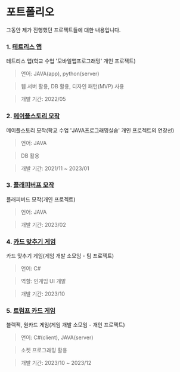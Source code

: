 # 포트폴리오
그동안 제가 진행했던 프로젝트들에 대한 내용입니다.

### 1. [테트리스 앱](https://github.com/slllldka/Tetris_App)
테트리스 앱(학교 수업 '모바일앱프로그래밍' 개인 프로젝트)<br>

>언어: JAVA(app), python(server)<br>

>웹 서버 활용, DB 활용, 디자인 패턴(MVP) 사용<br>

>개발 기간: 2022/05

### 2. [메이플스토리 모작](https://github.com/slllldka/MyGame)
메이플스토리 모작(학교 수업 'JAVA프로그래밍실습' 개인 프로젝트의 연장선)<br>

>언어: JAVA<br>

>DB 활용<br>

>개발 기간: 2021/11 ~ 2023/01

### 3. [플래피버프 모작](https://github.com/slllldka/FlappyBird)
플래피버드 모작(개인 프로젝트)

>언어: JAVA

>개발 기간: 2023/02

### 4. [카드 맞추기 게임](https://github.com/slllldka/CardMatchGame)
카드 맞추기 게임(게임 개발 소모임 - 팀 프로젝트)<br>

>언어: C#

>역할: 인게임 UI 개발

>개발 기간: 2023/10

### 5. [트럼프 카드 게임](https://github.com/slllldka/Trump_Card_Game)
블랙잭, 원카드 게임(게임 개발 소모임 - 개인 프로젝트)<br>

>언어: C#(client), JAVA(server)<br>

>소켓 프로그래밍 활용<br>

>개발 기간: 2023/10 ~ 2023/12
